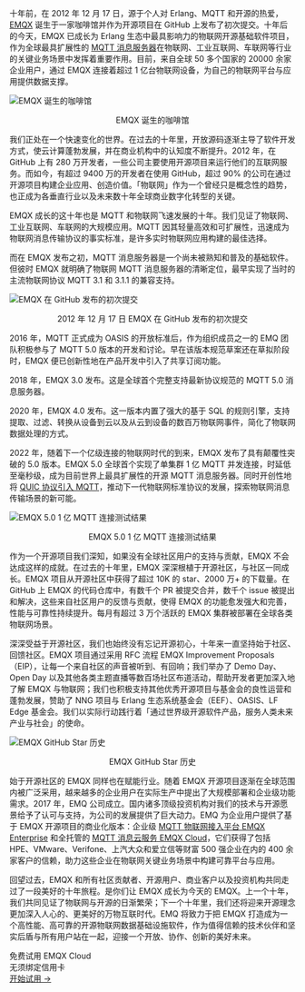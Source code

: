 十年前，在 2012 年 12 月 17 日，源于个人对 Erlang、MQTT 和开源的热爱，[EMQX](https://github.com/emqx/emqx) 诞生于一家咖啡馆并作为开源项目在 GitHub 上发布了初次提交。十年后的今天，EMQX 已成长为 Erlang 生态中最具影响力的物联网开源基础软件项目，作为全球最具扩展性的 [MQTT 消息服务器](https://www.emqx.com/zh/mqtt/public-mqtt5-broker)在物联网、工业互联网、车联网等行业的关键业务场景中发挥着重要作用。目前，来自全球 50 多个国家的 20000 余家企业用户，通过 EMQX 连接着超过 1 亿台物联网设备，为自己的物联网平台与应用提供数据支撑。

![EMQX 诞生的咖啡馆](https://assets.emqx.com/images/3c179bf5303b62b1c71005d327977b67.png)

<center>EMQX 诞生的咖啡馆</center>

我们正处在一个快速变化的世界。在过去的十年里，开放源码逐渐主导了软件开发方式，使云计算蓬勃发展，并在商业机构中的认知度不断提升。2012 年，在 GitHub 上有 280 万开发者，一些公司主要使用开源项目来运行他们的互联网服务。而如今，有超过 9400 万的开发者在使用 GitHub，超过 90% 的公司在通过开源项目构建企业应用、创造价值。「物联网」作为一个曾经只是概念性的趋势，也正成为各垂直行业以及未来数十年全球商业数字化转型的关键。

EMQX 成长的这十年也是 MQTT 和物联网飞速发展的十年。我们见证了物联网、工业互联网、车联网的大规模应用。MQTT 因其轻量高效和可扩展性，迅速成为物联网消息传输协议的事实标准，是许多实时物联网应用构建的最佳选择。

而在 EMQX 发布之初，MQTT 消息服务器是一个尚未被熟知和普及的基础软件。但彼时 EMQX 就明确了物联网 MQTT 消息服务器的清晰定位，最早实现了当时的主流物联网协议 MQTT 3.1 和 3.1.1 的兼容支持。

![EMQX 在 GitHub 发布的初次提交](https://assets.emqx.com/images/9745b032b378bdb1171e342667dc537e.png)

<center>2012 年 12 月 17 日 EMQX 在 GitHub 发布的初次提交</center>

2016 年，MQTT 正式成为 OASIS 的开放标准后，作为组织成员之一的 EMQ 团队积极参与了 MQTT 5.0 版本的开发和讨论。早在该版本规范草案还在草拟阶段时，EMQX 便已创新性地在产品开发中引入了共享订阅功能。

2018 年，EMQX 3.0 发布。这是全球首个完整支持最新协议规范的 MQTT 5.0 消息服务器。

2020 年，EMQX 4.0 发布。这一版本内置了强大的基于 SQL 的规则引擎，支持提取、过滤、转换从设备到云以及从云到设备的数百万物联网事件，简化了物联网数据处理的方式。

2022 年，随着下一个亿级连接的物联网时代的到来，EMQX 发布了具有颠覆性突破的 5.0 版本。EMQX 5.0 全球首个实现了单集群 1 亿 MQTT 并发连接，时延低至毫秒级，成为目前世界上最具扩展性的开源 MQTT 消息服务器。同时开创性地将 [QUIC 协议引入 MQTT](https://www.emqx.com/zh/blog/mqtt-over-quic)，推动下一代物联网标准协议的发展，探索物联网消息传输场景的新可能。

![EMQX 5.0 1 亿 MQTT 连接测试结果](https://assets.emqx.com/images/621236d970d08a12daa16f461676b26d.png)

<center>EMQX 5.0 1 亿 MQTT 连接测试结果</center>

作为一个开源项目我们深知，如果没有全球社区用户的支持与贡献，EMQX 不会达成这样的成就。在过去的十年里，EMQX 深深根植于开源社区，与社区一同成长。EMQX 项目从开源社区中获得了超过 10K 的 star、2000 万+ 的下载量。在 GitHub 上 EMQX 的代码仓库中，有数千个 PR 被提交合并，数千个 issue 被提出和解决，这些来自社区用户的反馈与贡献，使得 EMQX 的功能愈发强大和完善，性能与可靠性持续提升。每月有超过 3 万个活跃的 EMQX 集群被部署在全球各类物联网场景。

深深受益于开源社区，我们也始终没有忘记开源初心，十年来一直坚持始于社区、回馈社区。EMQX 项目通过采用 RFC 流程 EMQX Improvement Proposals（EIP），让每一个来自社区的声音被听到、有回响；我们举办了 Demo Day、Open Day 以及其他各类主题直播等数百场社区布道活动，帮助开发者更加深入地了解 EMQX 与物联网；我们也积极支持其他优秀开源项目与基金会的良性运营和蓬勃发展，赞助了 NNG 项目与 Erlang 生态系统基金会（EEF）、OASIS、LF Edge 基金会。我们以实际行动践行着「通过世界级开源软件产品，服务人类未来产业与社会」的使命。

![EMQX GitHub Star 历史](https://assets.emqx.com/images/a6c352b6cf7e8512ab55175a0fdcf5b5.png)

<center>EMQX GitHub Star 历史</center>

始于开源社区的 EMQX 同样也在赋能行业。随着 EMQX 开源项目逐渐在全球范围内被广泛采用，越来越多的企业用户在实际生产中提出了大规模部署和企业级功能需求。2017 年，EMQ 公司成立。国内诸多顶级投资机构对我们的技术与开源愿景给予了认可与支持，为公司的发展提供了巨大动力。EMQ 为企业用户提供了基于 EMQX 开源项目的商业化版本：企业级 [MQTT 物联网接入平台 EMQX Enterprise](https://www.emqx.com/zh/products/emqx) 和全托管的 [MQTT 消息云服务 EMQX Cloud](https://www.emqx.com/zh/cloud)，它们获得了包括 HPE、VMware、Verifone、上汽大众和爱立信等财富 500 强企业在内的 400 余家客户的信赖，助力这些企业在物联网关键业务场景中构建可靠平台与应用。

回望过去，EMQX 和所有社区贡献者、开源用户、商业客户以及投资机构共同走过了一段美好的十年旅程。是你们让 EMQX 成长为今天的 EMQX。上一个十年，我们共同见证了物联网与开源的日渐繁荣；下一个十年里，我们还将迎来开源理念更加深入人心的、更美好的万物互联时代。EMQ 将致力于把 EMQX 打造成为一个高性能、高可靠的开源物联网数据基础设施软件，作为值得信赖的技术伙伴和坚实后盾与所有用户站在一起，迎接一个开放、协作、创新的美好未来。



<section class="promotion">
    <div>
        免费试用 EMQX Cloud
        <div class="is-size-14 is-text-normal has-text-weight-normal">无须绑定信用卡</div>
    </div>
    <a href="https://accounts-zh.emqx.com/signup?continue=https://cloud.emqx.com/console/deployments/0?oper=new" class="button is-gradient px-5">开始试用 →</a>
</section>
